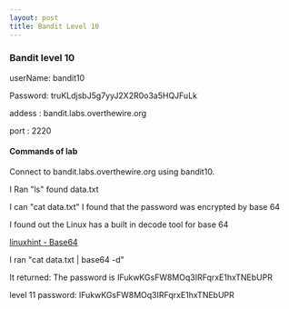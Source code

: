 ```yaml
---
layout: post
title: Bandit Level 10
---
```

<h3>Bandit level 10</h3>
<p>userName: bandit10</p>
<p>Password: truKLdjsbJ5g7yyJ2X2R0o3a5HQJFuLk</p>
<p>addess  : bandit.labs.overthewire.org</p>
<p>port    : 2220</p>
<h4>Commands of lab</h4>
<p>Connect to bandit.labs.overthewire.org using bandit10.</p>
<p>I Ran "ls" found data.txt</p>
<p>I can "cat data.txt" I found that the password was encrypted by base 64</p>
<p>I found out the Linux has a built in decode tool for base 64</p>
<a href="https://linuxhint.com/bash_base64_encode_decode/">linuxhint - Base64</a>
<p>I ran "cat data.txt | base64 -d"</p>
<p>It returned: The password is IFukwKGsFW8MOq3IRFqrxE1hxTNEbUPR</p>
<p>level 11 password: IFukwKGsFW8MOq3IRFqrxE1hxTNEbUPR</p>
